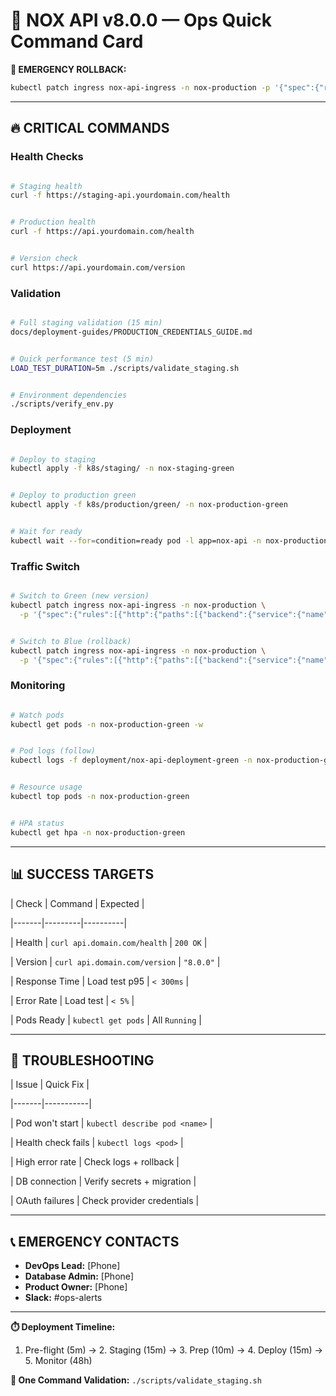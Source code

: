 # 📱 NOX API v8.0.0 — Ops Quick Command Card

**🚨 EMERGENCY ROLLBACK:** 

```bash
kubectl patch ingress nox-api-ingress -n nox-production -p '{"spec":{"rules":[{"http":{"paths":[{"backend":{"service":{"name":"nox-api-service-blue","port":{"number":80}}}}]}}]}}'

```

---


## 🔥 **CRITICAL COMMANDS**


### **Health Checks**

```bash

# Staging health
curl -f https://staging-api.yourdomain.com/health


# Production health  
curl -f https://api.yourdomain.com/health


# Version check
curl https://api.yourdomain.com/version

```


### **Validation**

```bash

# Full staging validation (15 min)
docs/deployment-guides/PRODUCTION_CREDENTIALS_GUIDE.md


# Quick performance test (5 min)
LOAD_TEST_DURATION=5m ./scripts/validate_staging.sh


# Environment dependencies
./scripts/verify_env.py

```


### **Deployment**

```bash

# Deploy to staging
kubectl apply -f k8s/staging/ -n nox-staging-green


# Deploy to production green
kubectl apply -f k8s/production/green/ -n nox-production-green


# Wait for ready
kubectl wait --for=condition=ready pod -l app=nox-api -n nox-production-green --timeout=300s

```


### **Traffic Switch**

```bash

# Switch to Green (new version)
kubectl patch ingress nox-api-ingress -n nox-production \
  -p '{"spec":{"rules":[{"http":{"paths":[{"backend":{"service":{"name":"nox-api-service-green","port":{"number":80}}}}]}}]}}'


# Switch to Blue (rollback)
kubectl patch ingress nox-api-ingress -n nox-production \
  -p '{"spec":{"rules":[{"http":{"paths":[{"backend":{"service":{"name":"nox-api-service-blue","port":{"number":80}}}}]}}]}}'

```


### **Monitoring**

```bash

# Watch pods
kubectl get pods -n nox-production-green -w


# Pod logs (follow)
kubectl logs -f deployment/nox-api-deployment-green -n nox-production-green


# Resource usage
kubectl top pods -n nox-production-green


# HPA status
kubectl get hpa -n nox-production-green

```

---


## 📊 **SUCCESS TARGETS**


| Check | Command | Expected |

|-------|---------|----------|

| Health | `curl api.domain.com/health` | `200 OK` |

| Version | `curl api.domain.com/version` | `"8.0.0"` |

| Response Time | Load test p95 | `< 300ms` |

| Error Rate | Load test | `< 5%` |

| Pods Ready | `kubectl get pods` | All `Running` |

---


## 🚨 **TROUBLESHOOTING**


| Issue | Quick Fix |

|-------|-----------|

| Pod won't start | `kubectl describe pod <name>` |

| Health check fails | `kubectl logs <pod>` |  

| High error rate | Check logs + rollback |

| DB connection | Verify secrets + migration |

| OAuth failures | Check provider credentials |

---


## 📞 **EMERGENCY CONTACTS**

- **DevOps Lead:** [Phone]
- **Database Admin:** [Phone] 
- **Product Owner:** [Phone]
- **Slack:** #ops-alerts

---

**⏱️ Deployment Timeline:**

1. Pre-flight (5m) → 2. Staging (15m) → 3. Prep (10m) → 4. Deploy (15m) → 5. Monitor (48h)

**🎯 One Command Validation:** `./scripts/validate_staging.sh`
